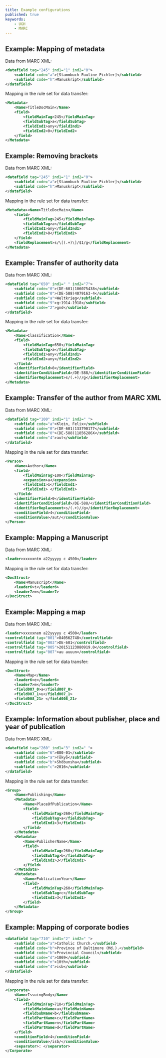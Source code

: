 ```yaml
---
title: Example configurations
published: true
keywords:
    - UGH
    - MARC
---
```


## Example: Mapping of metadata

Data from MARC XML:

```xml
<datafield tag="245" ind1="1" ind2="0">
    <subfield code="a">[Stammbuch Pauline Pichler]</subfield>
    <subfield code="h">Manuskript</subfield>
</datafield>
```

Mapping in the rule set for data transfer:

```xml
<Metadata>
    <Name>TitleDocMain</Name>
    <field>
        <fieldMainTag>245</fieldMainTag>
        <fieldSubTag>a</fieldSubTag>
        <fieldInd1>any</fieldInd1>
        <fieldInd2>0</fieldInd2>
    </field>
</Metadata>
```

## Example: Removing brackets

Data from MARC XML:

```xml
<datafield tag="245" ind1="1" ind2="0">
    <subfield code="a">[Stammbuch Pauline Pichler]</subfield>
    <subfield code="h">Manuskript</subfield>
</datafield>
```

Mapping in the rule set for data transfer:

```xml
<Metadata><Name>TitleDocMain</Name>
    <field>
        <fieldMainTag>245</fieldMainTag>
        <fieldSubTag>a</fieldSubTag>
        <fieldInd1>any</fieldInd1>
        <fieldInd2>0</fieldInd2>
    </field>
    <fieldReplacement>s/\[(.+)\]/$1/g</fieldReplacement>
</Metadata>
```

## Example: Transfer of authority data

Data from MARC XML:

```xml
<datafield tag="650" ind1=" " ind2="7">
    <subfield code="0">(DE-601)106075438</subfield>
    <subfield code="0">(DE-588)4079163-4</subfield>
    <subfield code="a">Weltkrieg</subfield>
    <subfield code="9">g:1914-1918</subfield>
    <subfield code="2">gnd</subfield>
</datafield>
```

Mapping in the rule set for data transfer:

```xml
<Metadata>
    <Name>Classification</Name>
    <field>
        <fieldMainTag>650</fieldMainTag>
        <fieldSubTag>a</fieldSubTag>
        <fieldInd1>any</fieldInd1>
        <fieldInd2>any</fieldInd2>
    </field>
    <identifierField>0</identifierField>
    <identifierConditionField>/DE-588/</identifierConditionField>
    <identifierReplacement>s/(.+)//g</identifierReplacement>
</Metadata>
```

## Example: Transfer of the author from MARC XML

Data from MARC XML:

```xml
<datafield tag="100" ind1="1" ind2=" ">
    <subfield code="a">Klein, Felix</subfield>
    <subfield code="0">(DE-601)133790177</subfield>
    <subfield code="0">(DE-588)11856286X</subfield>
    <subfield code="4">aut</subfield>
</datafield>
```

Mapping in the rule set for data transfer:

```xml
<Person>
    <Name>Author</Name>
    <field>
        <fieldMainTag>100</fieldMainTag>
        <expansion>a</expansion>
        <fieldInd1>1</fieldInd1>
        <fieldInd1> </fieldInd1>
    </field>
    <identifierField>0</identifierField>
    <identifierConditionField>/DE-588/</identifierConditionField>
    <identifierReplacement>s/(.+)//g</identifierReplacement>
    <conditionField>4</conditionField>
    <conditionValue>/aut/</conditionValue>
</Person>
```

## Example: Mapping a Manuscript

Data from MARC XML:

```xml
<leader>xxxxxntm a22yyyyy c 4500</leader>
```

Mapping in the rule set for data transfer:

```xml
<DocStruct>
    <Name>Manuscript</Name>
    <leader6>t</leader6>
    <leader7>m</leader7>
</DocStruct>
```

## Example: Mapping a map

Data from MARC XML:

```xml
<leader>xxxxxnem a22yyyyy c 4500</leader>
<controlfield tag="001">840562748</controlfield>
<controlfield tag="003">DE-601</controlfield>
<controlfield tag="005">20151123080919.0</controlfield>
<controlfield tag="007">au auuun</controlfield>
```

Mapping in the rule set for data transfer:

```xml
<DocStruct>
    <Name>Map</Name>
    <leader6>e</leader6>
    <leader7>m</leader7>
    <field007_0>a</field007_0>
    <field007_1>u</field007_1>
    <field008_21> </field008_21>
</DocStruct>
```

## Example: Information about publisher, place and year of publication

Data from MARC XML:

```xml
<datafield tag="260" ind1="3" ind2=" ">
    <subfield code="6">880-01</subfield>
    <subfield code="a">Tōkyō</subfield>
    <subfield code="b">Shōbunsha</subfield>
    <subfield code="c">2016</subfield>
</datafield>
```

Mapping in the rule set for data transfer:

```xml
<Group>
    <Name>Publishing</Name>
    <Metadata>
        <Name>PlaceOfPublication</Name>
        <field>
            <fieldMainTag>260</fieldMainTag>
            <fieldSubTag>a</fieldSubTag>
            <fieldInd1>3</fieldInd1>
        </field>
    </Metadata>
    <Metadata>
        <Name>PublisherName</Name>
        <field>
            <fieldMainTag>260</fieldMainTag>
            <fieldSubTag>b</fieldSubTag>
            <fieldInd1>3</fieldInd1>
        </field>
    </Metadata>
    <Metadata>
        <Name>PublicationYear</Name>
        <field>
            <fieldMainTag>260</fieldMainTag>
            <fieldSubTag>c</fieldSubTag>
            <fieldInd1>3</fieldInd1>
        </field>
    </Metadata>
</Group>
```

## Example: Mapping of corporate bodies

```xml
<datafield tag="710" ind1="2" ind2=" ">
    <subfield code="a">Catholic Church.</subfield>
    <subfield code="b">Province of Baltimore (Md.).</subfield>
    <subfield code="b">Provincial Council</subfield>
    <subfield code="d">1869</subfield>
    <subfield code="n">10th</subfield>
    <subfield code="4">isb</subfield>
</datafield>
```

Mapping in the rule set for data transfer:

```xml
<Corporate>
    <Name>IssuingBody</Name>
    <field>
        <fieldMainTag>710</fieldMainTag>
        <fieldMainName>a</fieldMainName>
        <fieldSubName>b</fieldSubName>
        <fieldPartName>c</fieldPartName>
        <fieldPartName>n</fieldPartName>
        <fieldPartName>d</fieldPartName>
    </field>
    <conditionField>4</conditionField>
    <conditionValue>/isb/</conditionValue>
    <separator>: </separator>
</Corporate>
```
